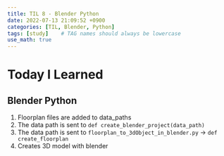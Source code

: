 ```yaml
---
title: TIL 8 - Blender Python
date: 2022-07-13 21:09:52 +0900
categories: [TIL, Blender, Python]
tags: [study]    # TAG names should always be lowercase
use_math: true
---
```


# **Today I Learned**

## **Blender Python**

1. Floorplan files are added to data_paths
2. The data path is sent to `def create_blender_project(data_path)`
3. The data path is sent to `floorplan_to_3dObject_in_blender.py` &rarr; `def create_floorplan`
4. Creates 3D model with blender

